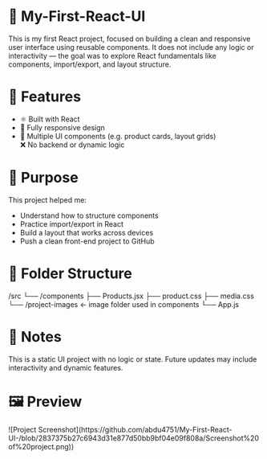 <h1>🚀 My-First-React-UI</h1> 

This is my first React project, focused on building a clean and responsive user interface using reusable components. It does not include any logic or interactivity — the goal was to explore React fundamentals like components, import/export, and layout structure. <br>

 <h1>🧩 Features</h1>
 
- ⚛️ Built with React <br>
- 📱 Fully responsive design <br>
- 🧱 Multiple UI components (e.g. product cards, layout grids) <br>
❌ No backend or dynamic logic <br>

<h1>🎯 Purpose</h1>

This project helped me:
- Understand how to structure components <br>
- Practice import/export in React <br>
- Build a layout that works across devices <br>
- Push a clean front-end project to GitHub <br>

<h1>📁 Folder Structure</h1>

/src
  └── /components
        ├── Products.jsx
        ├── product.css
        ├── media.css
        └── /project-images   ← image folder used in components
  └── App.js
  
  <h1>📝 Notes</h1>
This is a static UI project with no logic or state. Future updates may include interactivity and dynamic features.

 <h1>🖼️ Preview</h1>
![Project Screenshot](https://github.com/abdu4751/My-First-React-UI-/blob/2837375b27c6943d31e877d50bb9bf04e09f808a/Screenshot%20of%20project.png))
